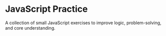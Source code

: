# JavaScript Practice

A collection of small JavaScript exercises to improve logic, problem-solving, and core understanding.
